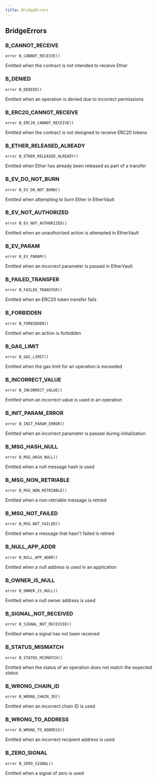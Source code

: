```yaml
---
title: BridgeErrors
---
```


## BridgeErrors

### B_CANNOT_RECEIVE

```solidity
error B_CANNOT_RECEIVE()
```

Emitted when the contract is not intended to receive Ether

### B_DENIED

```solidity
error B_DENIED()
```

Emitted when an operation is denied due to incorrect permissions

### B_ERC20_CANNOT_RECEIVE

```solidity
error B_ERC20_CANNOT_RECEIVE()
```

Emitted when the contract is not designed to receive ERC20 tokens

### B_ETHER_RELEASED_ALREADY

```solidity
error B_ETHER_RELEASED_ALREADY()
```

Emitted when Ether has already been released as part of a transfer

### B_EV_DO_NOT_BURN

```solidity
error B_EV_DO_NOT_BURN()
```

Emitted when attempting to burn Ether in EtherVault

### B_EV_NOT_AUTHORIZED

```solidity
error B_EV_NOT_AUTHORIZED()
```

Emitted when an unauthorized action is attempted in EtherVault

### B_EV_PARAM

```solidity
error B_EV_PARAM()
```

Emitted when an incorrect parameter is passed in EtherVault

### B_FAILED_TRANSFER

```solidity
error B_FAILED_TRANSFER()
```

Emitted when an ERC20 token transfer fails

### B_FORBIDDEN

```solidity
error B_FORBIDDEN()
```

Emitted when an action is forbidden

### B_GAS_LIMIT

```solidity
error B_GAS_LIMIT()
```

Emitted when the gas limit for an operation is exceeded

### B_INCORRECT_VALUE

```solidity
error B_INCORRECT_VALUE()
```

Emitted when an incorrect value is used in an operation

### B_INIT_PARAM_ERROR

```solidity
error B_INIT_PARAM_ERROR()
```

Emitted when an incorrect parameter is passed during initialization

### B_MSG_HASH_NULL

```solidity
error B_MSG_HASH_NULL()
```

Emitted when a null message hash is used

### B_MSG_NON_RETRIABLE

```solidity
error B_MSG_NON_RETRIABLE()
```

Emitted when a non-retriable message is retried

### B_MSG_NOT_FAILED

```solidity
error B_MSG_NOT_FAILED()
```

Emitted when a message that hasn't failed is retried

### B_NULL_APP_ADDR

```solidity
error B_NULL_APP_ADDR()
```

Emitted when a null address is used in an application

### B_OWNER_IS_NULL

```solidity
error B_OWNER_IS_NULL()
```

Emitted when a null owner address is used

### B_SIGNAL_NOT_RECEIVED

```solidity
error B_SIGNAL_NOT_RECEIVED()
```

Emitted when a signal has not been received

### B_STATUS_MISMATCH

```solidity
error B_STATUS_MISMATCH()
```

Emitted when the status of an operation does not match the expected
status

### B_WRONG_CHAIN_ID

```solidity
error B_WRONG_CHAIN_ID()
```

Emitted when an incorrect chain ID is used

### B_WRONG_TO_ADDRESS

```solidity
error B_WRONG_TO_ADDRESS()
```

Emitted when an incorrect recipient address is used

### B_ZERO_SIGNAL

```solidity
error B_ZERO_SIGNAL()
```

Emitted when a signal of zero is used
